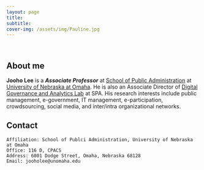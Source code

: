 ```yaml
---
layout: page
title: 
subtitle: 
cover-img: /assets/img/Pauline.jpg
---
```


<br/>

## About me

**Jooho Lee** is a **_Associate Professor_** at [School of Public Administration](https://www.unomaha.edu/college-of-public-affairs-and-community-service/public-administration/) at [University of Nebraska at Omaha](https://www.unomaha.edu/index.php). He is also an Associate Director of [Digital Governance and Analytics Lab](https://www.unomaha.edu/college-of-public-affairs-and-community-service/public-administration/research-centers/digital-governance-and-analytics-lab/index.php) at SPA. His research interests include public management, e-government, IT management, e-participation, crowdsourcing, social media, and inter/intra organizational networks. 

## Contact

```
Affiliation: School of Publci Administration, University of Nebraska at Omaha
Office: 116 D, CPACS
Address: 6001 Dodge Street, Omaha, Nebraska 68128
Email: jooholee@unomaha.edu
```

